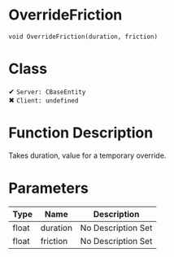 # OverrideFriction
```
void OverrideFriction(duration, friction)
```
# Class
✔ `Server: CBaseEntity`  
✖ `Client: undefined`  

# Function Description
Takes duration, value for a temporary override.
# Parameters
Type|Name|Description
--|--|--
float|duration|No Description Set
float|friction|No Description Set
